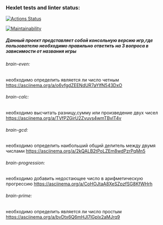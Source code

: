 ### Hexlet tests and linter status:
[![Actions Status](https://github.com/Aleksandr2302/frontend-project-44/workflows/hexlet-check/badge.svg)](https://github.com/Aleksandr2302/frontend-project-44/actions)

[![Maintainability](https://api.codeclimate.com/v1/badges/a44e95c9e1de21a7bad8/maintainability)](https://codeclimate.com/github/Aleksandr2302/frontend-project-44/maintainability)

 
##### Данный проект представляет собой консольную версию игр,где пользователю необходимо правильно ответить на 3 вопроса в зависимости от названия игры
 
###### brain-even:
необходимо определить является ли число четным 
https://asciinema.org/a/o6vfgdZEENdUR7aYlfN543DxO
 
###### brain-calc:
необходимо высчитать разницу,сумму или произведение двух чисел
https://asciinema.org/a/TVfPZGirU2Zvuvs4wmTBvlT4v 

###### brain-gcd:
необходимо определить наибольший общий делитель между двумя числами
https://asciinema.org/a/2kQALB2tPoLZEm8wdPzrPqMn5

###### brain-progression:
необходимо добавить недостающее число в арифметическую прогрессию
https://asciinema.org/a/CoHOJtaA8XeSZpzfSG8KfWHrh

###### brain-prime:
необходимо определить является ли число простым
https://asciinema.org/a/bvDtx6Q6mHJl7lGplx2aMJrq9
 